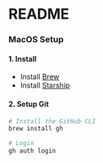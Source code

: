 # README

### MacOS Setup

#### 1. Install

- Install [Brew](https://brew.sh/)
- Install [Starship](https://starship.rs/)

#### 2. Setup Git

```sh
# Install the GitHub CLI
brew install gh

# Login
gh auth login
```
